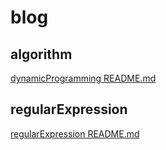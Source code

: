 # blog

## algorithm
[dynamicProgramming README.md](https://github.com/DIVINER-onlys/blog/tree/master/algorithm/dynamicProgramming)

## regularExpression
[regularExpression README.md](https://github.com/DIVINER-onlys/blog/tree/master/regularExpression)